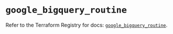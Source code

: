 # `google_bigquery_routine`

Refer to the Terraform Registry for docs: [`google_bigquery_routine`](https://registry.terraform.io/providers/hashicorp/google/5.39.0/docs/resources/bigquery_routine).
